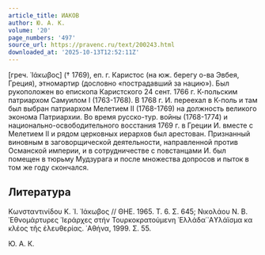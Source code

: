 ```yaml
---
article_title: ИАКОВ
author: Ю. А. К.
volume: '20'
page_numbers: '497'
source_url: https://pravenc.ru/text/200243.html
downloaded_at: '2025-10-13T12:52:11Z'
---
```


[греч. ᾿Ιάκωβος] († 1769), еп. г. Каристос (на юж. берегу о-ва Эвбея, Греция), этномартир (дословно «пострадавший за нацию»). Был рукоположен во епископа Каристского 24 сент. 1766 г. К-польским патриархом Самуилом I (1763-1768). В 1768 г. И. переехал в К-поль и там был выбран патриархом Мелетием II (1768-1769) на должность великого эконома Патриархии. Во время русско-тур. войны (1768-1774) и национально-освободительного восстания 1769 г. в Греции И. вместе с Мелетием II и рядом церковных иерархов был арестован. Признанный виновным в заговорщической деятельности, направленной против Османской империи, и в сотрудничестве с повстанцами И. был помещен в тюрьму Мудзурага и после множества допросов и пыток в том же году скончался.

## Литература

Κωνσταντινίδου Κ. ᾿Ι. ᾿Ιάκωβος // ΘΗΕ. 1965. Τ. 6. Σ. 645; Νικολάου Ν. Β. ᾿Εθνομάρτυρες ῾Ιεράρχες στήν Τουρκοκρατούμενη ῾Ελλάδα̇ ᾿Αϒλάϊσμα κα κλέος τῆς ἐλευθερίας. ᾿Αθήνα, 1999. Σ. 55.

Ю. А. К.
